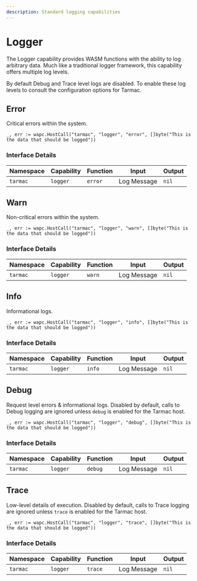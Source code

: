```yaml
---
description: Standard logging capabilities
---
```


# Logger

The Logger capability provides WASM functions with the ability to log arbitrary data. Much like a traditional logger framework, this capability offers multiple log levels.

By default Debug and Trace level logs are disabled. To enable these log levels to consult the configuration options for Tarmac.

## Error

Critical errors within the system.

```golang
_, err := wapc.HostCall("tarmac", "logger", "error", []byte("This is the data that should be logged"))
```
### Interface Details

| Namespace | Capability | Function | Input | Output |
| --------- | ---------- | -------- | ----- | ------ |
| `tarmac` | `logger` | `error` | Log Message | `nil` |

## Warn

Non-critical errors within the system.

```golang
_, err := wapc.HostCall("tarmac", "logger", "warn", []byte("This is the data that should be logged"))
```
### Interface Details

| Namespace | Capability | Function | Input | Output |
| --------- | ---------- | -------- | ----- | ------ |
| `tarmac` | `logger` | `warn` | Log Message | `nil` |

## Info

Informational logs.

```golang
_, err := wapc.HostCall("tarmac", "logger", "info", []byte("This is the data that should be logged"))
```
### Interface Details

| Namespace | Capability | Function | Input | Output |
| --------- | ---------- | -------- | ----- | ------ |
| `tarmac` | `logger` | `info` | Log Message | `nil` |

## Debug

Request level errors & informational logs. Disabled by default, calls to Debug logging are ignored unless `debug` is enabled for the Tarmac host.

```golang
_, err := wapc.HostCall("tarmac", "logger", "debug", []byte("This is the data that should be logged"))
```
### Interface Details

| Namespace | Capability | Function | Input | Output |
| --------- | ---------- | -------- | ----- | ------ |
| `tarmac` | `logger` | `debug` | Log Message | `nil` |

## Trace

Low-level details of execution. Disabled by default, calls to Trace logging are ignored unless `trace` is enabled for the Tarmac host.

```golang
_, err := wapc.HostCall("tarmac", "logger", "trace", []byte("This is the data that should be logged"))
```

### Interface Details

| Namespace | Capability | Function | Input | Output |
| --------- | ---------- | -------- | ----- | ------ |
| `tarmac` | `logger` | `trace` | Log Message | `nil` |
